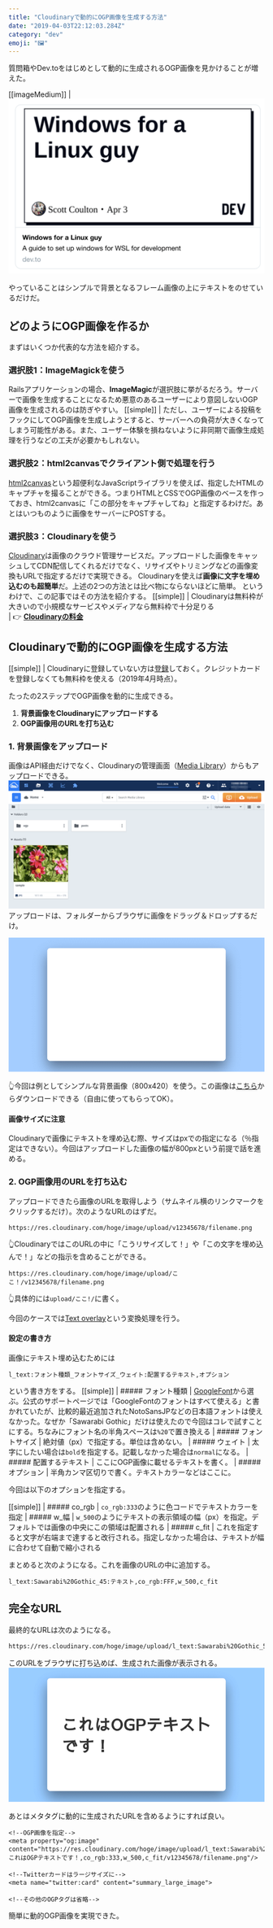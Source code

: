 ```yaml
---
title: "Cloudinaryで動的にOGP画像を生成する方法"
date: "2019-04-03T22:12:03.284Z"
category: "dev"
emoji: "🖼"
---
```


質問箱やDev.toをはじめとして動的に生成されるOGP画像を見かけることが増えた。

[[imageMedium]]
| ![Dev.toのOGP画像](2019-04-03-11-27-42.png)

やっていることはシンプルで背景となるフレーム画像の上にテキストをのせているだけだ。

## どのようにOGP画像を作るか
まずはいくつか代表的な方法を紹介する。

### 選択肢1：ImageMagickを使う
Railsアプリケーションの場合、**ImageMagic**が選択肢に挙がるだろう。サーバーで画像を生成することになるため悪意のあるユーザーにより意図しないOGP画像を生成されるのは防ぎやすい。
[[simple]]
| ただし、ユーザーによる投稿をフックにしてOGP画像を生成しようとすると、サーバーへの負荷が大きくなってしまう可能性がある。また、ユーザー体験を損ねないように非同期で画像生成処理を行うなどの工夫が必要かもしれない。

### 選択肢2：html2canvasでクライアント側で処理を行う
[html2canvas](https://html2canvas.hertzen.com/)という超便利なJavaScriptライブラリを使えば、指定したHTMLのキャプチャを撮ることができる。つまりHTMLとCSSでOGP画像のベースを作っておき、html2canvasに「この部分をキャプチャしてね」と指定するわけだ。あとはいつものように画像をサーバーにPOSTする。

### 選択肢3：Cloudinaryを使う
[Cloudinary](http://cloudinary.com)は画像のクラウド管理サービスだ。アップロードした画像をキャッシュしてCDN配信してくれるだけでなく、リサイズやトリミングなどの画像変換もURLで指定するだけで実現できる。
Cloudinaryを使えば**画像に文字を埋め込むのも超簡単**だ。上述の2つの方法とは比べ物にならないほどに簡単。
というわけで、この記事ではその方法を紹介する。
[[simple]]
| Cloudinaryは無料枠が大きいので小規模なサービスやメディアなら無料枠で十分足りる<br>
| 👉 [**Cloudinaryの料金**](https://cloudinary.com/pricing)


## Cloudinaryで動的にOGP画像を生成する方法

[[simple]]
| Cloudinaryに登録していない方は[登録](https://cloudinary.com/pricing)しておく。クレジットカードを登録しなくても無料枠を使える（2019年4月時点）。


たったの2ステップでOGP画像を動的に生成できる。
1. **背景画像をCloudinaryにアップロードする**
2. **OGP画像用のURLを打ち込む**

### 1. 背景画像をアップロード
画像はAPI経由だけでなく、Cloudinaryの管理画面（[Media Library](https://cloudinary.com/console/media_library)）からもアップロードできる。
![Cloudinary Media Library](2019-04-03-12-06-12.png)
アップロードは、フォルダーからブラウザに画像をドラッグ＆ドロップするだけ。

![](2019-04-03-12-14-37.png)

👆今回は例としてシンプルな背景画像（800x420）を使う。この画像は[こちら](https://www.dropbox.com/s/7xhksqctnrsl46v/ogp.png?dl=0)からダウンロードできる（自由に使ってもらってOK）。

#### 画像サイズに注意
Cloudinaryで画像にテキストを埋め込む際、サイズはpxでの指定になる（％指定はできない）。今回はアップロードした画像の幅が800pxという前提で話を進める。

### 2. OGP画像用のURLを打ち込む
アップロードできたら画像のURLを取得しよう（サムネイル横のリンクマークをクリックするだけ）。次のようなURLのはずだ。

```html:title=デフォルトのURL
https://res.cloudinary.com/hoge/image/upload/v12345678/filename.png
```

👆CloudinaryではこのURLの中に「こうリサイズして！」や「この文字を埋め込んで！」などの指示を含めることができる。

```html:title=指示を追加
https://res.cloudinary.com/hoge/image/upload/ここ！/v12345678/filename.png
```

👆具体的には`upload/ここ!/`に書く。

今回のケースでは[Text overlay](https://support.cloudinary.com/hc/en-us/articles/202521442-How-to-add-a-text-overlay-)という変換処理を行う。

#### 設定の書き方
画像にテキスト埋め込むためには
```html:title=
l_text:フォント種類_フォントサイズ_ウェイト:配置するテキスト,オプション
```
という書き方をする。
[[simple]]
| ##### フォント種類
| [GoogleFont](https://fonts.google.com/)から選ぶ。公式のサポートページでは「GoogleFontのフォントはすべて使える」と書かれていたが、比較的最近追加されたNotoSansJPなどの日本語フォントは使えなかった。なぜか「Sawarabi Gothic」だけは使えたので今回はコレで試すことにする。ちなみにフォント名の半角スペースは`%20`で置き換える
| ##### フォントサイズ
| 絶対値（px）で指定する。単位は含めない。
| ##### ウェイト
| 太字にしたい場合は`bold`を指定する。記載しなかった場合は`normal`になる。
| ##### 配置するテキスト
| ここにOGP画像に載せるテキストを書く。
| ##### オプション
| 半角カンマ区切りで書く。テキストカラーなどはここに。

今回は以下のオプションを指定する。

[[simple]]
| ##### co_rgb
| `co_rgb:333`のように色コードでテキストカラーを指定
| ##### w_幅
| `w_500`のようにテキストの表示領域の幅（px）を指定。デフォルトでは画像の中央にこの領域は配置される
| ##### c_fit
| これを指定すると文字が右端まで達すると改行される。指定しなかった場合は、テキストが幅に合わせて自動で縮小される


まとめると次のようになる。これを画像のURLの中に追加する。
```html:title=こんな指定にする
l_text:Sawarabi%20Gothic_45:テキスト,co_rgb:FFF,w_500,c_fit
```

## 完全なURL
最終的なURLは次のようになる。
```html
https://res.cloudinary.com/hoge/image/upload/l_text:Sawarabi%20Gothic_50_bold:これはOGPテキストです！,co_rgb:333,w_500,c_fit/v12345678/filename.png
```
このURLをブラウザに打ち込めば、生成された画像が表示される。
![](2019-04-03-12-58-05.png)

あとはメタタグに動的に生成されたURLを含めるようにすれば良い。
```html:title=メタタグを指定
<!--OGP画像を指定-->
<meta property="og:image" content="https://res.cloudinary.com/hoge/image/upload/l_text:Sawarabi%20Gothic_50_bold:これはOGPテキストです！,co_rgb:333,w_500,c_fit/v12345678/filename.png"/>

<!--Twitterカードはラージサイズに-->
<meta name="twitter:card" content="summary_large_image">

<!--その他のOGPタグは省略-->
```

簡単に動的OGP画像を実現できた。
